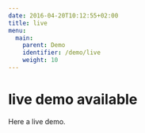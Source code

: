 ```yaml
---
date: 2016-04-20T10:12:55+02:00
title: live
menu:
  main:
    parent: Demo
    identifier: /demo/live
    weight: 10
---
```


# live demo available

Here a live demo.

